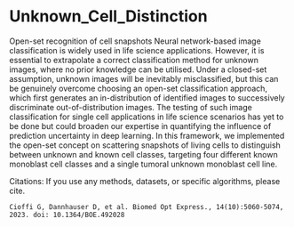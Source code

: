 # Unknown_Cell_Distinction
Open-set recognition of cell snapshots
Neural network-based image classification is widely used in life science applications. However, it is essential to extrapolate a correct classification method for unknown images, where no prior knowledge can be utilised. Under a closed-set assumption, unknown images will be inevitably misclassified, but this can be genuinely overcome choosing an open-set classification approach, which first generates an in-distribution of identified images to successively discriminate out-of-distribution images. The testing of such image classification for single cell applications in life science scenarios has yet to be done but could broaden our expertise in quantifying the influence of prediction uncertainty in deep learning. In this framework, we implemented the open-set concept on scattering snapshots of living cells to distinguish between unknown and known cell classes, targeting four different known monoblast cell classes and a single tumoral unknown monoblast cell line.

Citations:
    If you use any methods, datasets, or specific algorithms, please cite.
    
    Cioffi G, Dannhauser D, et al. Biomed Opt Express., 14(10):5060-5074, 2023. doi: 10.1364/BOE.492028
